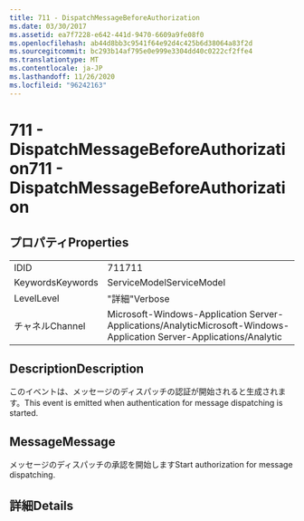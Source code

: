 ```yaml
---
title: 711 - DispatchMessageBeforeAuthorization
ms.date: 03/30/2017
ms.assetid: ea7f7228-e642-441d-9470-6609a9fe08f0
ms.openlocfilehash: ab44d8bb3c9541f64e92d4c425b6d38064a83f2d
ms.sourcegitcommit: bc293b14af795e0e999e3304dd40c0222cf2ffe4
ms.translationtype: MT
ms.contentlocale: ja-JP
ms.lasthandoff: 11/26/2020
ms.locfileid: "96242163"
---
```

# <a name="711---dispatchmessagebeforeauthorization"></a><span data-ttu-id="2c4c4-102">711 - DispatchMessageBeforeAuthorization</span><span class="sxs-lookup"><span data-stu-id="2c4c4-102">711 - DispatchMessageBeforeAuthorization</span></span>

## <a name="properties"></a><span data-ttu-id="2c4c4-103">プロパティ</span><span class="sxs-lookup"><span data-stu-id="2c4c4-103">Properties</span></span>  
  
|||  
|-|-|  
|<span data-ttu-id="2c4c4-104">ID</span><span class="sxs-lookup"><span data-stu-id="2c4c4-104">ID</span></span>|<span data-ttu-id="2c4c4-105">711</span><span class="sxs-lookup"><span data-stu-id="2c4c4-105">711</span></span>|  
|<span data-ttu-id="2c4c4-106">Keywords</span><span class="sxs-lookup"><span data-stu-id="2c4c4-106">Keywords</span></span>|<span data-ttu-id="2c4c4-107">ServiceModel</span><span class="sxs-lookup"><span data-stu-id="2c4c4-107">ServiceModel</span></span>|  
|<span data-ttu-id="2c4c4-108">Level</span><span class="sxs-lookup"><span data-stu-id="2c4c4-108">Level</span></span>|<span data-ttu-id="2c4c4-109">"詳細"</span><span class="sxs-lookup"><span data-stu-id="2c4c4-109">Verbose</span></span>|  
|<span data-ttu-id="2c4c4-110">チャネル</span><span class="sxs-lookup"><span data-stu-id="2c4c4-110">Channel</span></span>|<span data-ttu-id="2c4c4-111">Microsoft-Windows-Application Server-Applications/Analytic</span><span class="sxs-lookup"><span data-stu-id="2c4c4-111">Microsoft-Windows-Application Server-Applications/Analytic</span></span>|  
  
## <a name="description"></a><span data-ttu-id="2c4c4-112">Description</span><span class="sxs-lookup"><span data-stu-id="2c4c4-112">Description</span></span>  

 <span data-ttu-id="2c4c4-113">このイベントは、メッセージのディスパッチの認証が開始されると生成されます。</span><span class="sxs-lookup"><span data-stu-id="2c4c4-113">This event is emitted when authentication for message dispatching is started.</span></span>  
  
## <a name="message"></a><span data-ttu-id="2c4c4-114">Message</span><span class="sxs-lookup"><span data-stu-id="2c4c4-114">Message</span></span>  

 <span data-ttu-id="2c4c4-115">メッセージのディスパッチの承認を開始します</span><span class="sxs-lookup"><span data-stu-id="2c4c4-115">Start authorization for message dispatching.</span></span>  
  
## <a name="details"></a><span data-ttu-id="2c4c4-116">詳細</span><span class="sxs-lookup"><span data-stu-id="2c4c4-116">Details</span></span>
